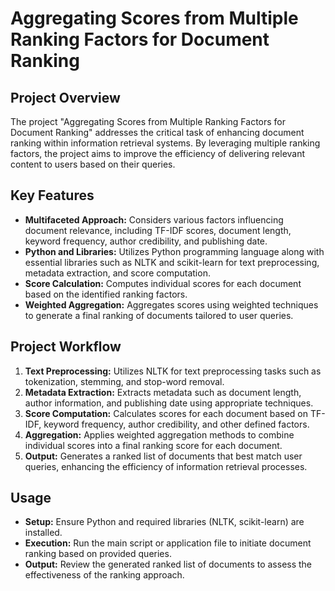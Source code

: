 # Aggregating Scores from Multiple Ranking Factors for Document Ranking

## Project Overview
The project "Aggregating Scores from Multiple Ranking Factors for Document Ranking" addresses the critical task of enhancing document ranking within information retrieval systems. By leveraging multiple ranking factors, the project aims to improve the efficiency of delivering relevant content to users based on their queries.

## Key Features
- **Multifaceted Approach:** Considers various factors influencing document relevance, including TF-IDF scores, document length, keyword frequency, author credibility, and publishing date.
- **Python and Libraries:** Utilizes Python programming language along with essential libraries such as NLTK and scikit-learn for text preprocessing, metadata extraction, and score computation.
- **Score Calculation:** Computes individual scores for each document based on the identified ranking factors.
- **Weighted Aggregation:** Aggregates scores using weighted techniques to generate a final ranking of documents tailored to user queries.

## Project Workflow
1. **Text Preprocessing:** Utilizes NLTK for text preprocessing tasks such as tokenization, stemming, and stop-word removal.
2. **Metadata Extraction:** Extracts metadata such as document length, author information, and publishing date using appropriate techniques.
3. **Score Computation:** Calculates scores for each document based on TF-IDF, keyword frequency, author credibility, and other defined factors.
4. **Aggregation:** Applies weighted aggregation methods to combine individual scores into a final ranking score for each document.
5. **Output:** Generates a ranked list of documents that best match user queries, enhancing the efficiency of information retrieval processes.

## Usage
- **Setup:** Ensure Python and required libraries (NLTK, scikit-learn) are installed.
- **Execution:** Run the main script or application file to initiate document ranking based on provided queries.
- **Output:** Review the generated ranked list of documents to assess the effectiveness of the ranking approach.

